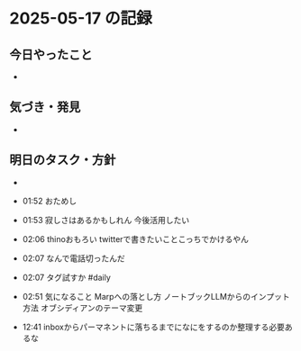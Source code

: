 # 2025-05-17 の記録

## 今日やったこと
- 

## 気づき・発見
- 

## 明日のタスク・方針
- 

- 01:52 おためし 
- 01:53 
	寂しさはあるかもしれん
	今後活用したい 
- 02:06 
	thinoおもろい
	twitterで書きたいことこっちでかけるやん 
- 02:07 なんで電話切ったんだ 
- 02:07 
	タグ試すか
	#daily  
- 02:51 
	気になること
	Marpへの落とし方
	ノートブックLLMからのインプット方法
	オブシディアンのテーマ変更 
- 12:41 inboxからパーマネントに落ちるまでになにをするのか整理する必要あるな 
